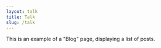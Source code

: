 ```yaml
---
layout: talk
title: Talk
slug: /talk
---
```


This is an example of a "Blog" page, displaying a list of posts.
<br />
